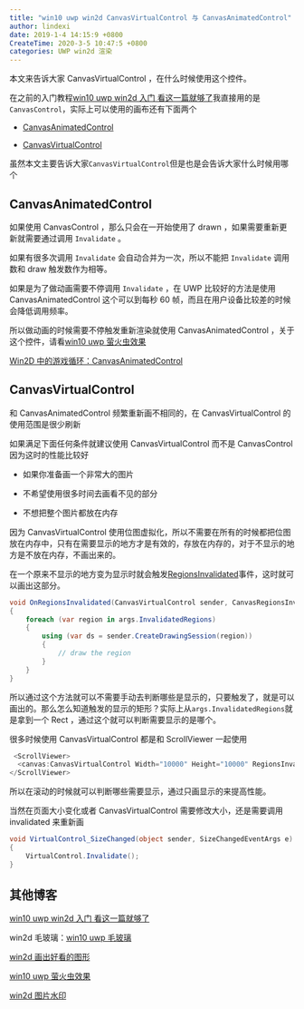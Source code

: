 ```yaml
---
title: "win10 uwp win2d CanvasVirtualControl 与 CanvasAnimatedControl"
author: lindexi
date: 2019-1-4 14:15:9 +0800
CreateTime: 2020-3-5 10:47:5 +0800
categories: UWP win2d 渲染
---
```


本文来告诉大家 CanvasVirtualControl ，在什么时候使用这个控件。
<!-- csdn -->
<!-- <div id="toc"></div> -->

<!--more-->



<!-- 标签：uwp,win2d,渲染 -->

在之前的入门教程[win10 uwp win2d 入门 看这一篇就够了](https://lindexi.gitee.io/post/win10-uwp-win2d-%E5%85%A5%E9%97%A8-%E7%9C%8B%E8%BF%99%E4%B8%80%E7%AF%87%E5%B0%B1%E5%A4%9F%E4%BA%86.html )我直接用的是`CanvasControl`，实际上可以使用的画布还有下面两个

 - [CanvasAnimatedControl](https://microsoft.github.io/Win2D/html/T_Microsoft_Graphics_Canvas_UI_Xaml_CanvasAnimatedControl.htm )

 - [CanvasVirtualControl](https://microsoft.github.io/Win2D/html/T_Microsoft_Graphics_Canvas_UI_Xaml_CanvasVirtualControl.htm )

虽然本文主要告诉大家`CanvasVirtualControl`但是也是会告诉大家什么时候用哪个

## CanvasAnimatedControl

如果使用 CanvasControl ，那么只会在一开始使用了 drawn ，如果需要重新更新就需要通过调用 `Invalidate` 。

如果有很多次调用 `Invalidate` 会自动合并为一次，所以不能把  `Invalidate` 调用数和 draw 触发数作为相等。

如果是为了做动画需要不停调用 `Invalidate` ，在 UWP 比较好的方法是使用 CanvasAnimatedControl 这个可以到每秒 60 帧，而且在用户设备比较差的时候会降低调用频率。

所以做动画的时候需要不停触发重新渲染就使用 CanvasAnimatedControl ，关于这个控件，请看[win10 uwp 萤火虫效果](https://lindexi.gitee.io/post/win10-uwp-%E8%90%A4%E7%81%AB%E8%99%AB%E6%95%88%E6%9E%9C.html )

[Win2D 中的游戏循环：CanvasAnimatedControl](https://blog.csdn.net/WPwalter/article/details/84585594 )

## CanvasVirtualControl

和 CanvasAnimatedControl 频繁重新画不相同的，在 CanvasVirtualControl 的使用范围是很少刷新

如果满足下面任何条件就建议使用 CanvasVirtualControl 而不是 CanvasControl 因为这时的性能比较好

 - 如果你准备画一个非常大的图片

 - 不希望使用很多时间去画看不见的部分

 - 不想把整个图片都放在内存

因为 CanvasVirtualControl 使用位图虚拟化，所以不需要在所有的时候都把位图放在内存中，只有在需要显示的地方才是有效的，存放在内存的，对于不显示的地方是不放在内存，不画出来的。

在一个原来不显示的地方变为显示时就会触发[RegionsInvalidated](https://microsoft.github.io/Win2D/html/E_Microsoft_Graphics_Canvas_UI_Xaml_CanvasVirtualControl_RegionsInvalidated.htm )事件，这时就可以画出这部分。

```csharp
void OnRegionsInvalidated(CanvasVirtualControl sender, CanvasRegionsInvalidatedEventArgs args)
{
    foreach (var region in args.InvalidatedRegions)
    {
        using (var ds = sender.CreateDrawingSession(region))
        {
            // draw the region
        }
    }
}
```

所以通过这个方法就可以不需要手动去判断哪些是显示的，只要触发了，就是可以画出的。那么怎么知道触发的显示的矩形？实际上从`args.InvalidatedRegions`就是拿到一个 Rect ，通过这个就可以判断需要显示的是哪个。

很多时候使用 CanvasVirtualControl 都是和 ScrollViewer 一起使用

```csharp
 <ScrollViewer>
  <canvas:CanvasVirtualControl Width="10000" Height="10000" RegionsInvalidated="OnRegionsInvalidated" />
</ScrollViewer>
``` 

所以在滚动的时候就可以判断哪些需要显示，通过只画显示的来提高性能。

当然在页面大小变化或者 CanvasVirtualControl 需要修改大小，还是需要调用 invalidated 来重新画

```csharp
void VirtualControl_SizeChanged(object sender, SizeChangedEventArgs e)
{
    VirtualControl.Invalidate();
}
```

## 其他博客

[win10 uwp win2d 入门 看这一篇就够了](https://lindexi.gitee.io/post/win10-uwp-win2d-%E5%85%A5%E9%97%A8-%E7%9C%8B%E8%BF%99%E4%B8%80%E7%AF%87%E5%B0%B1%E5%A4%9F%E4%BA%86.html )

win2d 毛玻璃：[win10 uwp 毛玻璃](https://lindexi.gitee.io/post/win10-uwp-%E6%AF%9B%E7%8E%BB%E7%92%83.html )

[win2d 画出好看的图形](https://lindexi.gitee.io/post/win2d-%E7%94%BB%E5%87%BA%E5%A5%BD%E7%9C%8B%E7%9A%84%E5%9B%BE%E5%BD%A2.html )

[win10 uwp 萤火虫效果](https://lindexi.gitee.io/post/win10-uwp-%E8%90%A4%E7%81%AB%E8%99%AB%E6%95%88%E6%9E%9C.html )

[win2d 图片水印](https://lindexi.gitee.io/post/win2d-%E5%9B%BE%E7%89%87%E6%B0%B4%E5%8D%B0.html )

